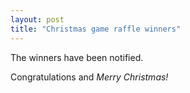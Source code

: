 ```yaml
---
layout: post
title: "Christmas game raffle winners"
---
```


The winners have been notified.

Congratulations and <em>Merry Christmas!</em>

